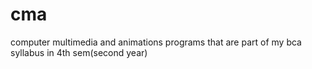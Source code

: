 # cma
computer multimedia and animations programs that are part of my bca syllabus in 4th sem(second year)